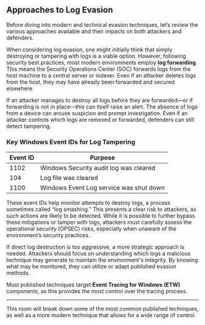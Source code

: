 ## Approaches to Log Evasion

Before diving into modern and technical evasion techniques, let’s review the various approaches available and their impacts on both attackers and defenders.

When considering log evasion, one might initially think that simply destroying or tampering with logs is a viable option. However, following security best practices, most modern environments employ **log forwarding**. This means the Security Operations Center (SOC) forwards logs from the host machine to a central server or indexer. Even if an attacker deletes logs from the host, they may have already been forwarded and secured elsewhere.

If an attacker manages to destroy all logs before they are forwarded—or if forwarding is not in place—this can itself raise an alert. The absence of logs from a device can arouse suspicion and prompt investigation. Even if an attacker controls which logs are removed or forwarded, defenders can still detect tampering.

### Key Windows Event IDs for Log Tampering

| Event ID | Purpose                                              |
|----------|------------------------------------------------------|
| 1102     | Windows Security audit log was cleared               |
| 104      | Log file was cleared                                 |
| 1100     | Windows Event Log service was shut down              |

These event IDs help monitor attempts to destroy logs, a process sometimes called “log smashing.” This presents a clear risk to attackers, as such actions are likely to be detected. While it is possible to further bypass these mitigations or tamper with logs, attackers must carefully assess the operational security (OPSEC) risks, especially when unaware of the environment’s security practices.

If direct log destruction is too aggressive, a more strategic approach is needed. Attackers should focus on understanding which logs a malicious technique may generate to maintain the environment's integrity. By knowing what may be monitored, they can utilize or adapt published evasion methods.

Most published techniques target **Event Tracing for Windows (ETW)** components, as this provides the most control over the tracing process.

---

This room will break down some of the most common published techniques, as well as a more modern technique that allows for a wide range of control.
